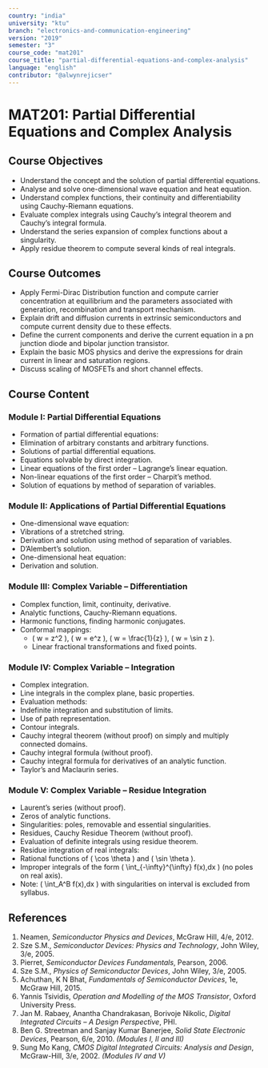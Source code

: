```yaml
---
country: "india"
university: "ktu"
branch: "electronics-and-communication-engineering"
version: "2019"
semester: "3"
course_code: "mat201"
course_title: "partial-differential-equations-and-complex-analysis"
language: "english"
contributor: "@alwynrejicser"
---
```


# MAT201: Partial Differential Equations and Complex Analysis

## Course Objectives

- Understand the concept and the solution of partial differential equations.
- Analyse and solve one-dimensional wave equation and heat equation.
- Understand complex functions, their continuity and differentiability using Cauchy-Riemann equations.
- Evaluate complex integrals using Cauchy’s integral theorem and Cauchy’s integral formula.
- Understand the series expansion of complex functions about a singularity.
- Apply residue theorem to compute several kinds of real integrals.

## Course Outcomes

- Apply Fermi-Dirac Distribution function and compute carrier concentration at equilibrium and the parameters associated with generation, recombination and transport mechanism.  
- Explain drift and diffusion currents in extrinsic semiconductors and compute current density due to these effects.  
- Define the current components and derive the current equation in a pn junction diode and bipolar junction transistor.  
- Explain the basic MOS physics and derive the expressions for drain current in linear and saturation regions.  
- Discuss scaling of MOSFETs and short channel effects.  

## Course Content

### Module I: Partial Differential Equations

- Formation of partial differential equations:
 - Elimination of arbitrary constants and arbitrary functions.
- Solutions of partial differential equations.
- Equations solvable by direct integration.
- Linear equations of the first order – Lagrange’s linear equation.
- Non-linear equations of the first order – Charpit’s method.
- Solution of equations by method of separation of variables.

### Module II: Applications of Partial Differential Equations

- One-dimensional wave equation:
- Vibrations of a stretched string.
- Derivation and solution using method of separation of variables.
- D’Alembert’s solution.
- One-dimensional heat equation:
- Derivation and solution.

### Module III: Complex Variable – Differentiation

- Complex function, limit, continuity, derivative.
- Analytic functions, Cauchy-Riemann equations.
- Harmonic functions, finding harmonic conjugates.
- Conformal mappings:
  - \( w = z^2 \), \( w = e^z \), \( w = \frac{1}{z} \), \( w = \sin z \).
  - Linear fractional transformations and fixed points.

### Module IV: Complex Variable – Integration

- Complex integration.
- Line integrals in the complex plane, basic properties.
- Evaluation methods:
- Indefinite integration and substitution of limits.
- Use of path representation.
- Contour integrals.
- Cauchy integral theorem (without proof) on simply and multiply connected domains.
- Cauchy integral formula (without proof).
- Cauchy integral formula for derivatives of an analytic function.
- Taylor’s and Maclaurin series.

### Module V: Complex Variable – Residue Integration

- Laurent’s series (without proof).
- Zeros of analytic functions.
- Singularities: poles, removable and essential singularities.
- Residues, Cauchy Residue Theorem (without proof).
- Evaluation of definite integrals using residue theorem.
- Residue integration of real integrals:
- Rational functions of \( \cos \theta \) and \( \sin \theta \).
- Improper integrals of the form \( \int_{-\infty}^{\infty} f(x)\,dx \) (no poles on real axis).
- Note: \( \int_A^B f(x)\,dx \) with singularities on interval is excluded from syllabus.


## References

1. Neamen, *Semiconductor Physics and Devices*, McGraw Hill, 4/e, 2012.
2. Sze S.M., *Semiconductor Devices: Physics and Technology*, John Wiley, 3/e, 2005.
3. Pierret, *Semiconductor Devices Fundamentals*, Pearson, 2006.
4. Sze S.M., *Physics of Semiconductor Devices*, John Wiley, 3/e, 2005.
5. Achuthan, K N Bhat, *Fundamentals of Semiconductor Devices*, 1e, McGraw Hill, 2015.
6. Yannis Tsividis, *Operation and Modelling of the MOS Transistor*, Oxford University Press.
7. Jan M. Rabaey, Anantha Chandrakasan, Borivoje Nikolic, *Digital Integrated Circuits – A Design Perspective*, PHI.
8. Ben G. Streetman and Sanjay Kumar Banerjee, *Solid State Electronic Devices*, Pearson, 6/e, 2010. *(Modules I, II and III)*
9. Sung Mo Kang, *CMOS Digital Integrated Circuits: Analysis and Design*, McGraw-Hill, 3/e, 2002. *(Modules IV and V)*
